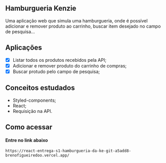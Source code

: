 ## Hamburgueria Kenzie

Uma aplicação web que simula uma hamburgueria, onde é possível adicionar e remover produto ao carrinho, buscar item desejado no campo de pesquisa...

## Aplicações
- [X] Listar todos os produtos recebidos pela API;
- [X] Adicionar e remover produto do carrinho de compras;
- [X] Buscar protudo pelo campo de pesquisa;

## Conceitos estudados

- Styled-components;
- React;
- Requisição na API.

## Como acessar

#### Entre no link abaixo

```
https://react-entrega-s1-hamburgueria-da-ke-git-a5add8-brenofigueiredoo.vercel.app/
```
